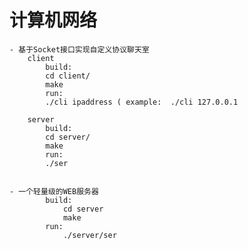 # 计算机网络

    - 基于Socket接口实现自定义协议聊天室
        client
            build:
            cd client/
            make
            run:
            ./cli ipaddress ( example:  ./cli 127.0.0.1

        server
            build:
            cd server/
            make
            run:
            ./ser


    - 一个轻量级的WEB服务器 
            build: 
                cd server
                make
            run:
                ./server/ser